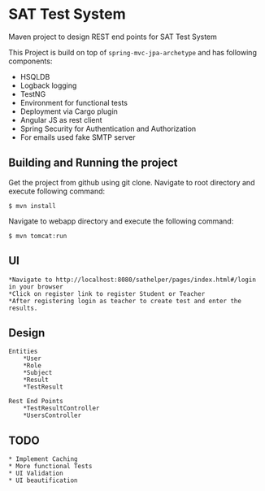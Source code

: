 # SAT Test System

Maven project to design REST end points for SAT Test System

This Project is build on top of ``spring-mvc-jpa-archetype`` and has following components:

 * HSQLDB
 * Logback logging
 * TestNG
 * Environment for functional tests
 * Deployment via Cargo plugin
 * Angular JS as rest client
 * Spring Security for Authentication and Authorization
 * For emails used fake SMTP server

## Building and Running the project

Get the project from github using git clone. Navigate to root directory and execute following command:

    $ mvn install

Navigate to webapp directory and execute the following command:

    $ mvn tomcat:run


## UI

    *Navigate to http://localhost:8080/sathelper/pages/index.html#/login in your browser
    *Click on register link to register Student or Teacher
    *After registering login as teacher to create test and enter the results.

## Design

    Entities
        *User
        *Role
        *Subject
        *Result
        *TestResult

    Rest End Points
        *TestResultController
        *UsersController

## TODO
    * Implement Caching
    * More functional Tests
    * UI Validation
    * UI beautification
    

